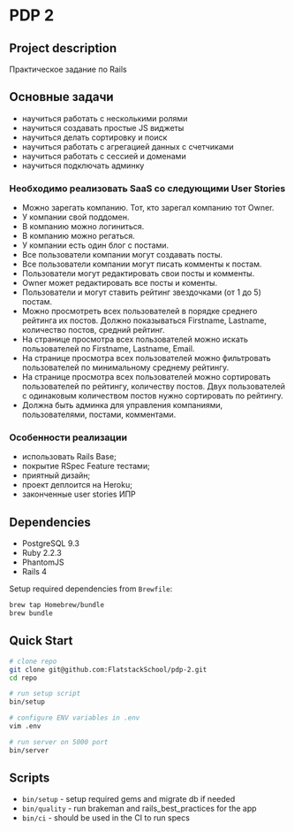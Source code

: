 # PDP 2

## Project description

Практическое задание по Rails

## Основные задачи

* научиться работать с несколькими ролями
* научиться создавать простые JS виджеты
* научиться делать сортировку и поиск
* научиться работать с агрегацией данных с счетчиками
* научиться работать с сессией и доменами
* научиться подключать админку

### Необходимо реализовать SaaS со следующими User Stories

* Можно зарегать компанию. Тот, кто зарегал компанию тот Owner.
* У компании свой поддомен.
* В компанию можно логиниться.
* В компанию можно регаться.
* У компании есть один блог с постами.
* Все пользователи компании могут создавать посты.
* Все пользователи компании могут писать комменты к постам.
* Пользователи могут редактировать свои посты и комменты.
* Owner может редактировать все посты и коменты.
* Пользователи и могут ставить рейтинг звездочками (от 1 до 5) постам.
* Можно просмотреть всех пользователей в порядке среднего рейтинга их постов. Должно показываться Firstname, Lastname, количество постов, средний рейтинг.
* На странице просмотра всех пользователей можно искать пользователей по Firstname, Lastname, Email.
* На странице просмотра всех пользователей можно фильтровать пользователей по минимальному среднему рейтингу.
* На странице просмотра всех пользователей можно сортировать пользователей по рейтингу, количеству постов. Двух пользователей с одинаковым количеством постов нужно сортировать по рейтингу.
* Должна быть админка для управления компаниями, пользователями, постами, комментами.

### Особенности реализации

* использовать Rails Base;
* покрытие RSpec Feature тестами;
* приятный дизайн;
* проект деплоится на Heroku;
* законченные user stories ИПР

## Dependencies

* PostgreSQL 9.3
* Ruby 2.2.3
* PhantomJS
* Rails 4

Setup required dependencies from `Brewfile`:
```bash
brew tap Homebrew/bundle
brew bundle
```

## Quick Start

```bash
# clone repo
git clone git@github.com:FlatstackSchool/pdp-2.git
cd repo

# run setup script
bin/setup

# configure ENV variables in .env
vim .env

# run server on 5000 port
bin/server
```

## Scripts

* `bin/setup` - setup required gems and migrate db if needed
* `bin/quality` - run brakeman and rails_best_practices for the app
* `bin/ci` - should be used in the CI to run specs
